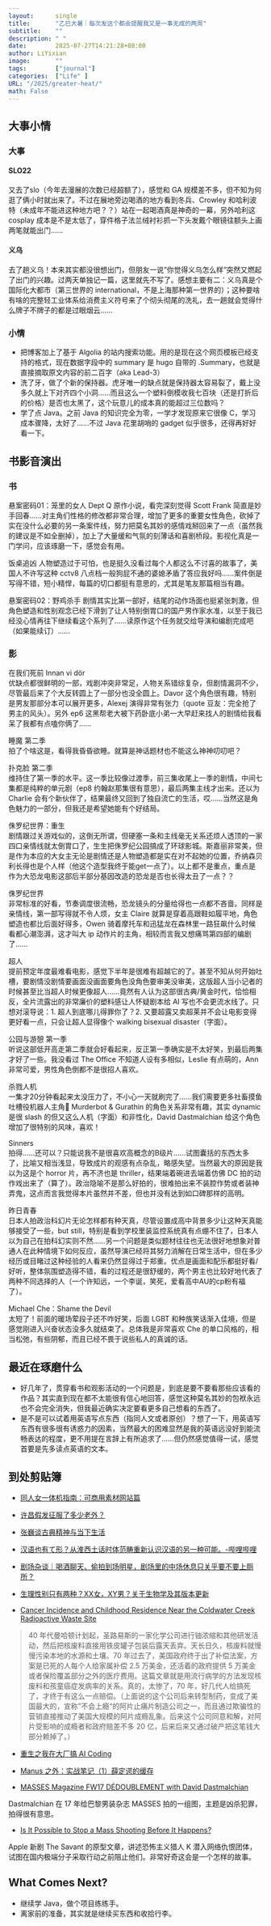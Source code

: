 ```yaml
---
layout:		 single
title:       "乙巳大暑｜每次发这个都会提醒我又是一事无成的两周"
subtitle:    ""
description: " "
date:        2025-07-27T14:21:28+08:00
author: LiYixian
image:       ""
tags:        ["journal"]
categories:  ["Life" ]
URL: "/2025/greater-heat/"
math: False
---
```


## 大事小情

### 大事

#### SLO22

又去了slo（今年去漫展的次数已经超额了），感觉和 GA 规模差不多，但不知为何逛了俩小时就出来了。不过在展地旁边喝酒的地方看到冬兵、Crowley 和哈利波特（未成年不能进这种地方吧？？）站在一起喝酒真是神奇的一幕，另外哈利这 cosplay 成本是不是太低了，穿件格子法兰绒衬衫抓一下头发戴个眼镜往额头上画两笔就能出门……

#### 义乌

去了趟义乌！本来其实都没很想出门，但朋友一说”你觉得义乌怎么样“突然又燃起了出门的兴趣。过两天单独记一篇，这里就先不写了。感想主要有二：义乌真是个国际化大都市（第三世界的 international，不是上海那种第一世界的）；这种要啥有啥的完整轻工业体系给消费主义符号来了个彻头彻尾的洗礼，去一趟就会觉得什么牌子不牌子的都是过眼烟云……

### 小情

- 把博客加上了基于 Algolia 的站内搜索功能。用的是现在这个网页模板已经支持的格式，现在数据字段中的 summary 是 hugo 自带的 .Summary，也就是直接摘取原文内容的前二百字（aka Lead-3）
- 洗了牙，做了个新的保持器。虎牙唯一的缺点就是保持器太容易裂了，戴上没多久就上下对齐四个小洞……而且这么一个塑料倒模收我七百块（还是打折后的价格）是否也太黑了，这个玩意儿的成本真的能超过三位数吗？
- 学了点 Java。之前 Java 的知识完全为零，一学才发现原来它很像 C，学习成本骤降，太好了……不过 Java 花里胡哨的 gadget 似乎很多，还得再好好看一下。

## 书影音演出

### 书

悬案密码01：笼里的女人
Dept Q 原作小说，看完深刻觉得 Scott Frank 简直是妙手回春……对主角们性格的修改都非常合理，增加了更多的重要女性角色，砍掉了实在没什么必要的另一条案件线，努力把莫名其妙的感情戏掰回来了一点（虽然我的建议是不如全删掉），加上了大量缓和气氛的刻薄话和喜剧桥段。影视化真是一门学问，应该琢磨一下，感觉会有用。

饭桌追凶
人物塑造过于可怕，也是挺久没看过每个人都这么不讨喜的故事了，美国人不许写这种 cctv8 八点档一般狗屁不通的婆媳矛盾了答应我好吗……案件倒是写得不错，短小精悍，每篇的切口都挺有意思的，尤其是笔友那篇相当有趣。

悬案密码02：野鸡杀手
剧情其实比第一部好，结尾的动作场面也挺紧张刺激，但角色塑造和性别观念已经下滑到了让人特别倒胃口的国产男作家水准，以至于我已经没心情再往下继续看这个系列了……读原作这个任务就交给导演和编剧完成吧（如果能续订）……

### 影

在我们死前 Innan vi dör  
优缺点都很鲜明的一部，戏剧冲突非常足，人物关系错综复杂，但剧情漏洞不少，尽管最后来了个大反转圆上了一部分也没全圆上。Davor 这个角色很有趣，特别是男友那部分本可以展开更多，Alexej 演得非常有张力（quote 豆友：完全抢了男主的风头）。另外 ep6 这黑帮老大被下药卧底小弟一大早赶来找人的剧情给我看呆了我都有点嗑你俩了……

睡魔 第二季  
拍了个啥这是，看得我昏昏欲睡。就算是神话题材也不能这么神神叨叨吧？

扑克脸 第二季  
维持住了第一季的水平。这一季比较像过渡季，前三集收尾上一季的剧情，中间七集都是纯粹的单元剧（ep8 约翰赵那集很有意思），最后两集主线才出来。还以为 Charlie 会有个新伙伴了，结果最终又回到了独自流亡的生活，哎……当然这是角色魅力的一部分，但我还是希望她能有个好结局。

侏罗纪世界：重生  
剧情跟过关游戏似的，这倒无所谓，但硬塞一条和主线毫无关系还烦人透顶的一家四口亲情线就太倒胃口了，生生把侏罗纪公园搞成了环球影城。斯嘉丽非常美，但是作为本应的大女主无论是剧情还是人物塑造都是实在对不起她的位置，乔纳森贝利长得也是个人样（他这个造型我终于能get一点了）。以上都不是重点，重点是作为大恐龙电影这部后半部分基因改造的恐龙是否也长得太丑了一点？？

侏罗纪世界  
非常标准的好看，节奏调度很流畅，恐龙镜头的分量给得也一点都不吝啬。同样是亲情线，第一部写得就不令人烦，女主 Claire 就算是穿着高跟鞋如履平地，角色塑造也都比后面好得多，Owen 骑着摩托车和迅猛龙在森林里一路狂飙什么时候看都心潮澎湃，这才叫大 ip 动作片的主角，相较而言我又想痛骂第四部的编剧了……

超人  
提前预定年度最难看电影，感觉下半年是很难有超越它的了。甚至不知从何开始吐槽，要剧情没剧情要画面没画面要角色没角色要审美没审美，这版超人当小记者的时候甚至比当超人时候更像超人……竟然有人认为这部很古典/黄金时代，恰恰相反，全片流露出的非常廉价的塑料感让人怀疑剧本给 AI 写也不会更流水线了。只想对滚导说：1. 超人到底哪儿得罪你了？2. 又要超露又卖超莱并不会让电影变得更好看一点，只会让超人显得像个 walking bisexual disaster（字面）。

公园与游憩 第一季  
听说这部低开高走第二季就会好看起来，反正第一季确实是不太好笑，到最后两集才好了一些。我没看过 The Office 不知道人设有多相似，Leslie 有点萌的，Ann 非常可爱，男性角色倒都不是很招人喜欢。

杀戮人机  
一集才20分钟看起来太没压力了，不小心一天就刷完了……我们需要更多社畜摸鱼吐槽役机器人主角🫶 Murderbot & Gurathin 的角色关系非常有趣，其实 dynamic 是很 slash 的但又这么人机（字面）和非性化，David Dastmalchian 给这个角色增加了很特别的风味，喜欢！

Sinners  
拍得……还可以？只能说我不是很喜欢高概念的B级片……试图囊括的东西太多了，比喻又相当浅显，导致成片的观感有点杂乱，略感失望。当然最大的原因是我以为这是个 horror 片，再不济也是 thriller，结果端着碗进去端着仿佛 DC 拍的动作戏出来了（算了）。政治隐喻不是那么好拍的，很难拍出来不装腔作势或者装神弄鬼，这点而言我觉得本片虽然并不差，但也并没有达到如口碑那样的高明。

昨日青春  
日本人拍政治科幻片无论怎样都有种天真，尽管设置成高中背景多少让这种天真能够接受了一些，but still，特别是看到学校里装监控系统真有点绷不住了，日本人以为自己在拍科幻实则不然……另一个问题是类似题材往往也无法很好地想象对普通人在此种情境下如何反应，虽然导演已经将其努力消解在日常生活中，但在多少经历或目睹过这种经验的人看来仍然显得过于郑重。优点是画面和配乐都挺好看/好听，整体氛围塑造得不错，看的过程还是很舒缓的，两个男主也比较好地代表了两种不同选择的人（一个许知远，一个李诞，笑死，爱看高中AU的cp粉有福了）。

Michael Che：Shame the Devil  
太短了！前面的暖场荤段子还不咋好笑，后面 LGBT 和种族笑话渐入佳境，但是感觉刚进入兴奋状态没多久就结束了。总体我是非常喜欢 Che 的单口风格的，相当松弛，有些阴郁，而且已经不畏于说些私人的真诚的话。

## 最近在琢磨什么

- 好几年了，贯穿看书和观影活动的一个问题是，到底是要不要看那些应该看的作品？其实直到现在都不太能很有信心地回答，感觉这种莫名其妙的包袱永远也不会完全消失，但我最近确实决定要看更多自己想看的东西了。
- 是不是可以试着用英语写点东西（指同人文或者原创）？想了一下，用英语写东西有很多很有诱惑力的因素，当然最大的困难显然是我的英语远没好到能流畅表达的程度，更不用提在言辞上有所追求了……但仍然感觉值得一试，感觉首要是先多读点英语的文本。

## 到处剪贴簿

- [同人女一体机指南：可商用素材网站篇](https://weibo.com/7797419599/5182145565295965)
- [许昌假发征服了多少老外？](https://mp.weixin.qq.com/s/J65NFVwdksViUnqTNH6jow)
- [张巍谈古典精神与当下生活](https://www.thepaper.cn/newsDetail_forward_31057538)
- [汉语也有て形？从淮西土话时体范畴重新认识汉语的另一种可能。-哔哩哔哩](https://b23.tv/aOJBPeB)
- [剧场杂谈｜喝酒聊天、偷拍到场明星，剧场里的中场休息只关乎要不要上厕所？](https://mp.weixin.qq.com/s/apAZu3UM7ciBmQIy580NeQ)
- [生理性别只有两种？XX女，XY男？关于生物学及其版本更新](https://weibo.com/5574170062/5134756100181573)

- [Cancer Incidence and Childhood Residence Near the Coldwater Creek Radioactive Waste Site](https://jamanetwork.com/journals/jamanetworkopen/fullarticle/2836420)  
> 40 年代曼哈顿计划起，圣路易斯的一家化学公司进行铀浓缩和其他研发活动，然后把核废料直接用铁皮罐子包装后露天丢弃。天长日久，核废料就慢慢污染本地的水源和土壤。70 年过去了，美国政府终于出了补偿法案，方案是已死的人每个人给家属补偿 2.5 万美金，还活着的政府提供 5 万美金或者保险覆盖部分之外的医疗费用。这篇文章就是用流行病学的方法发现核废料和孩童癌症发病率的关系。真的，太惨了，70 年，好几代人给搞死了，才终于有这么一点赔偿。（上面说的这个公司后来转型制药，变成了美国最大的，宣称”不会上瘾“的阿片止痛片制造公司之一，而且通过欺骗性的营销直接推动了美国大规模的阿片成瘾乱象。后来这个公司同意和解，对阿片受影响的成瘾者和政府赔差不多 20 亿，后来后来又通过破产把这笔钱大部分赖掉了。）

- [重生之我在大厂搞 AI Coding](https://www.zhihu.com/question/1930712114894431572/answer/1930973959412753056)
- [Manus 之外：实战笔记（1）薛定谔的缓存](https://mp.weixin.qq.com/s/A0D4wF1yv3nC3wye5Hcb4g)

- [MASSES Magazine FW17 DÉDOUBLEMENT with David Dastmalchian](https://weibo.com/1303910221/4137866445388342)

Dastmalchian 在 17 年给巴黎男装杂志 MASSES 拍的一组图，主题是凶杀犯罪，拍得很有意思。

- [Is It Possible to Stop a Mass Shooting Before It Happens?](https://www.cosmopolitan.com/politics/a28483247/is-it-possible-to-stop-a-mass-shooting-before-it-happens/)

Apple 新剧 The Savant 的原型文章，讲述恐怖主义猎人 K 潜入网络仇恨团体，试图在国内极端分子采取行动之前阻止他们。非常好奇这会是一个怎样的故事。

## What Comes Next?

- 继续学 Java，做个项目练练手。
- 离家前的准备，其实就是继续买东西和收拾行李。